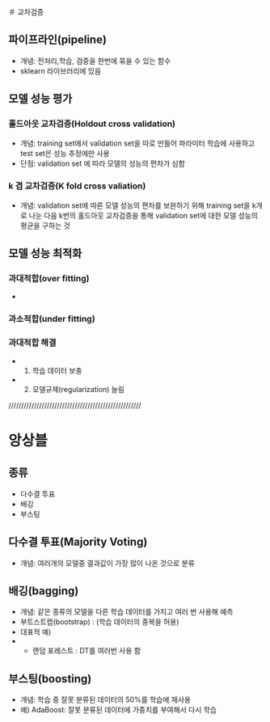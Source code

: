 ＃ 교차검증
##  파이프라인(pipeline)
- 개념: 전처리,학습, 검증을 한번에 묶을 수 있는 함수
- sklearn 라이브러리에 있음


## 모델 성능 평가
### 홀드아웃 교차검증(Holdout cross validation)
- 개념: training set에서 validation set을 따로 만들어 파라미터 학습에 사용하고 test set은 성능 추정에만 사용
- 단점: validation set 에 따라 모델의 성능의 편차가 심함
### k 겹 교차검증(K fold cross valiation)
- 개념: validation set에 따른 모델 성능의 편차를 보완하기 위해 training set을 k개로 나눈 다음 k번의 홀드아웃 교차검증을 통해 validation set에 대한 모델 성능의 평균을 구하는 것


## 모델 성능 최적화
### 과대적합(over fitting)
- 
### 과소적합(under fitting) 

### 과대적합 해결
- 1) 학습 데이터 보충
- 2) 모델규제(regularization) 늘림



////////////////////////////////////////////////////
# 앙상블

## 종류
- 다수결 투표
- 배깅
- 부스팅

## 다수결 투표(Majority Voting)
- 개념: 여러개의 모델중 결과값이 가장 많이 나온 것으로 분류

## 배깅(bagging)
- 개념: 같은 종류의 모델을 다른 학습 데이터를 가지고 여러 번 사용해  예측
- 부트스트랩(bootstrap) : (학습 데이터의 중복을 허용)
- 대표적 예) 
-  - 랜덤 포레스트 : DT를 여러번 사용 함 

## 부스팅(boosting)
- 개념: 학습 중 잘못 분류된 데이터의 50%를 학습에 재사용
- 예) AdaBoost: 잘못 분류된 데이터에 가중치를 부여해서 다시 학습




